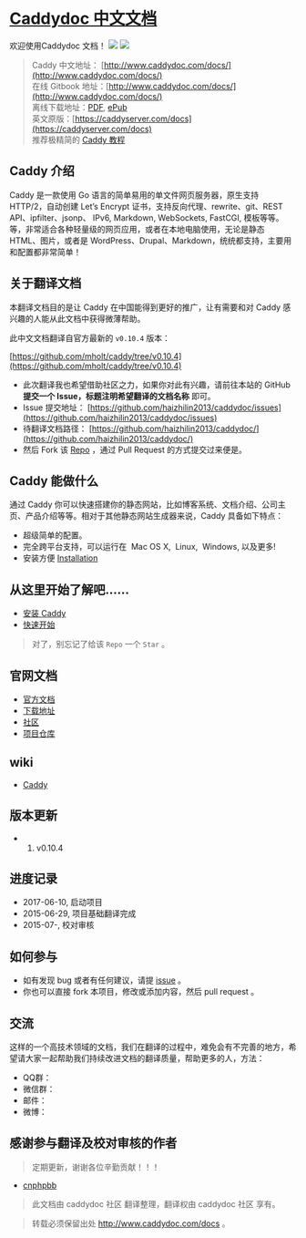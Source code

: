 # [Caddydoc 中文文档](http://www.caddydoc.com/docs/)
欢迎使用Caddydoc 文档！ [![](https://img.shields.io/github/forks/0532/nodejs.svg)](https://github.com/haizhilin2013/caddydoc) [![](https://img.shields.io/github/stars/0532/nodejs.svg)](https://github.com/haizhilin2013/caddydoc/stargazers)

> Caddy 中文地址： [http://www.caddydoc.com/docs/](http://www.caddydoc.com/docs/)  
> 在线 Gitbook 地址：[http://www.caddydoc.com/docs/](http://www.caddydoc.com/docs/)  
> 离线下载地址：[PDF](http://www.caddydoc.com/docs/), [ePub](http://www.caddydoc.com/docs/)   
> 英文原版：[https://caddyserver.com/docs](https://caddyserver.com/docs)  
> 推荐极精简的 [Caddy 教程](https://github.com/caddyserver/examples) 

## Caddy 介绍

Caddy 是一款使用 Go 语言的简单易用的单文件网页服务器，原生支持 HTTP/2，自动创建 Let’s Encrypt 证书，支持反向代理、rewrite、git、REST API、ipfilter、jsonp、 IPv6, Markdown, WebSockets, FastCGI, 模板等等。 等，非常适合各种轻量级的网页应用，或者在本地电脑使用，无论是静态 HTML、图片，或者是 WordPress、Drupal、Markdown，统统都支持，主要用和配置都非常简单！


## 关于翻译文档

本翻译文档目的是让 Caddy 在中国能得到更好的推广，让有需要和对 Caddy 感兴趣的人能从此文档中获得微薄帮助。

此中文文档翻译自官方最新的 `v0.10.4` 版本：

[https://github.com/mholt/caddy/tree/v0.10.4](https://github.com/mholt/caddy/tree/v0.10.4)


- 此次翻译我也希望借助社区之力，如果你对此有兴趣，请前往本站的 GitHub **提交一个 Issue，标题注明希望翻译的文档名称** 即可。
- Issue 提交地址： [https://github.com/haizhilin2013/caddydoc/issues](https://github.com/haizhilin2013/caddydoc/issues)
- 待翻译文档路径： [https://github.com/haizhilin2013/caddydoc/](https://github.com/haizhilin2013/caddydoc/)
- 然后 Fork 该 [Repo](https://github.com/haizhilin2013/caddydoc) ，通过 Pull Request 的方式提交过来便是。

## Caddy 能做什么

通过 Caddy 你可以快速搭建你的静态网站，比如博客系统、文档介绍、公司主页、产品介绍等等。相对于其他静态网站生成器来说，Caddy 具备如下特点：

  * 超级简单的配置。
  * 完全跨平台支持，可以运行在 <i class="fa fa-apple"></i>&nbsp;Mac OS&nbsp;X, <i class="fa fa-linux"></i>&nbsp;Linux, <i class="fa fa-windows"></i>&nbsp;Windows, 以及更多!
  * 安装方便 [Installation](/doc/overview/installing/)

## 从这里开始了解吧……

 * [安装 Caddy](https://github.com/haizhilin2013/caddydoc)
 * [快速开始](https://github.com/haizhilin2013/caddydoc)

> 对了，别忘记了给该 `Repo` 一个 `Star` 。

## 官网文档

- [官方文档](https://caddyserver.com/docs)
- [下载地址](https://caddyserver.com/download)
- [社区](https://caddy.community/)
- [项目仓库](https://github.com/mholt/caddy)

## wiki

- [Caddy](https://github.com/mholt/caddy/wiki)

## 版本更新
- 1. v0.10.4

## 进度记录

- 2017-06-10, 启动项目
- 2015-06-29, 项目基础翻译完成
- 2015-07-, 校对审核

## 如何参与

- 如有发现 bug 或者有任何建议，请提 [issue](https://github.com/haizhilin2013/caddydoc) 。
- 你也可以直接 fork 本项目，修改或添加内容，然后 pull request 。


## 交流

这样的一个高技术领域的文档，我们在翻译的过程中，难免会有不完善的地方，希望请大家一起帮助我们持续改进文档的翻译质量，帮助更多的人，方法：

- QQ群：
- 微信群：
- 邮件：
- 微博：

## 感谢参与翻译及校对审核的作者

> 定期更新，谢谢各位辛勤贡献！！！

* [cnphpbb](https://github.com/cnphpbb)

> 此文档由 caddydoc 社区 翻译整理，翻译权由 caddydoc 社区 享有。

> 转载必须保留出处 http://www.caddydoc.com/docs 。

